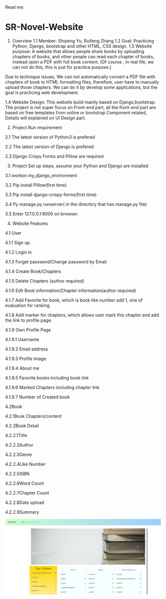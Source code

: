Read me:
# SR-Novel-Website
1. Overview 
1.1 Member:    Shipeng Yu, Ruifeng Zhang
1.2 Goal:     Practicing Python, Django, bootstrap and other HTML, CSS design.
1.3 Website purpose:    	A website that allows people share books by uploading chapters of books, and other people can read each chapter of books, instead open a PDF with full book content. 
(Of course , in real life, we can not do this, this is just for practice purpose.)

Due to technique issues, We can not automatically convert a PDF file with chapters of book to  HTML formatting files, therefore, user have to manually upload those chapters. We can do it by develop some applications, but the goal is practicing web development.

1.4 Website Design:	This website build mainly based on Django,bootstrap. The project is not super focus on Front-end part, all the front-end part are based on free templates from online or bootstrap Component related, Details will explained on UI Design part.

2. Project Run requirement

2.1 The latest version of Python3 is prefered

2.2 The latest version of Django is prefered.

2.3 Django Crispy Forms and Pillow are required

3. Project Set up steps, assume your Python and Django are installed

3.1 workon my_django_environment

3.2 Pip install Pillow(first time)

3.3 Pip install django-crispy-forms(first time)

3.4 Py manage.py runserver( in the directory that has manage.py file)

3.5 Enter 127.0.0.1:8000 on browser.


4. Website Features

4.1 User

4.1.1 Sign up

4.1.2 Login in

4.1.3 Forget password/Change password by Email

4.1.4 Create Book/Chapters

4.1.5 Delete Chapters (author required)

4.1.6 Edit Book information/Chapter information(author required)

4.1.7 Add Favorite for book, which is book like number add 1, one of evaluation for ranking.

4.1.8 Add marker for chapters, which allows user mark this chapter and add the link to profile page.

4.1.9 Own Profile Page

4.1.9.1 Username

4.1.9.2 Email address

4.1.9.3 Profile image

4.1.9.4 About me

4.1.9.5 Favorite books including book link

4.1.9.6 Marked Chapters including chapter link

4.1.9.7 Number of Created book


4.2Book

4.2.1Book Chapters/content

4.2.2Book Detail

4.2.2.1Title

4.2.2.2Author

4.2.2.3Genre

4.2.2.4Like Number

4.2.2.5ISBN

4.2.2.6Word Count

4.2.2.7Chapter Count

4.2.2.8Date upload

4.2.2.9Summary




![alt text](https://github.com/GK67/SR-Novel-Website/blob/master/UI/index.png?raw=true)
